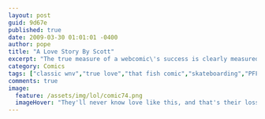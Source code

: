```yaml
---
layout: post
guid: 9d67e
published: true
date: 2009-03-30 01:01:01 -0400
author: pope
title: "A Love Story By Scott"
excerpt: "The true measure of a webcomic\'s success is clearly measured by its ability to recycle content and slap some new text onto it, calling it a brand new comic. We would never do that. I swear. "
category: Comics
tags: ["classic wnv","true love","that fish comic","skateboarding","PFFFFT NERD"]
comments: true 
image:
  feature: /assets/img/lol/comic74.png
  imageHover: "They'll never know love like this, and that's their loss."
---
```



